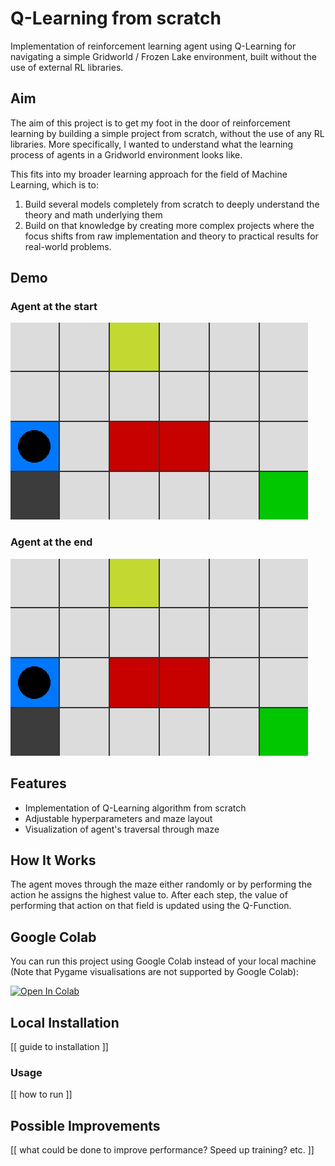 # Q-Learning from scratch
Implementation of reinforcement learning agent using Q-Learning for navigating a simple Gridworld / Frozen Lake environment, built without the use of external RL libraries.

## Aim
The aim of this project is to get my foot in the door of reinforcement learning by building a simple project from scratch, without the use of any RL libraries. More specifically, I wanted to understand what the learning process of agents in a Gridworld environment looks like.

This fits into my broader learning approach for the field of Machine Learning, which is to:
1. Build several models completely from scratch to deeply understand the theory and math underlying them
2. Build on that knowledge by creating more complex projects where the focus shifts from raw implementation and theory to practical results for real-world problems.

## Demo
### Agent at the start
![Agent at the start](assets/traversal_start.gif)
### Agent at the end
![Agent at the end](assets/traversal_end.gif)

## Features
- Implementation of Q-Learning algorithm from scratch
- Adjustable hyperparameters and maze layout
- Visualization of agent's traversal through maze

## How It Works
The agent moves through the maze either randomly or by performing the action he assigns the highest value to. After each step, the value of performing that action on that field is updated using the Q-Function.

## Google Colab
You can run this project using Google Colab instead of your local machine (Note that Pygame visualisations are not supported by Google Colab): 

[![Open In Colab](https://colab.research.google.com/assets/colab-badge.svg)](https://colab.research.google.com/github/AntonNiko06/Q-Learning/blob/main/q_learning.ipynb)


## Local Installation
[[ guide to installation ]]

### Usage
[[ how to run ]]

## Possible Improvements
[[ what could be done to improve performance? Speed up training? etc. ]]
